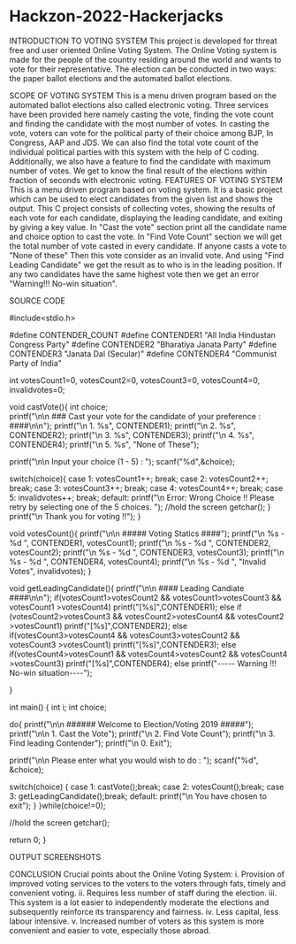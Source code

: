 # Hackzon-2022-Hackerjacks
INTRODUCTION  TO  VOTING  SYSTEM
This project is developed for threat free and user oriented Online Voting System. The Online Voting system is made for the people of the country residing around the world and wants to vote for their representative. The election can be conducted in two ways: the paper ballot elections and the automated ballot elections. 
 
SCOPE OF  VOTING SYSTEM
This is a menu driven program based on the automated ballot elections also called electronic voting. Three services have been provided here namely casting the vote, finding the vote count and finding the candidate with the most number of votes. In casting the vote, voters can vote for the political party of their choice among BJP, In Congress, AAP and JDS. We can also find the total vote count of the individual political parties with this system with the help of C coding. Additionally, we also have a feature to find the candidate with maximum number of votes. We get to know the final result of the elections within fraction of seconds with electronic voting.
FEATURES OF VOTING SYSTEM
This is a menu driven program based on voting system. It is a basic project which can be used to elect candidates from the given list and shows the output. This C project consists of collecting votes, showing the results of each vote for each candidate, displaying the leading candidate, and exiting by giving a key value.
In "Cast the vote" section print all the candidate name and choice option to cast the vote.
In "Find Vote Count" section we will get the total number of vote casted in every candidate. If anyone casts a vote to "None of these" Then this vote consider as an invalid vote.
And using "Find Leading Candidate" we get the result as to who is in the leading position. If any two candidates have the same highest vote then we get an error "Warning!!! No-win situation".

SOURCE CODE

#include<stdio.h>

#define CONTENDER_COUNT
#define CONTENDER1 "All India Hindustan Congress Party"
#define CONTENDER2 "Bharatiya Janata Party"
#define CONTENDER3 "Janata Dal (Secular)"
#define CONTENDER4 "Communist Party of India"

int votesCount1=0, votesCount2=0, votesCount3=0, votesCount4=0, invalidvotes=0;

void castVote(){
int choice;    
printf("\n\n ### Cast your vote for the candidate of your preference : ####\n\n");
printf("\n 1. %s", CONTENDER1);
printf("\n 2. %s", CONTENDER2);
printf("\n 3. %s", CONTENDER3);
printf("\n 4. %s", CONTENDER4);
printf("\n 5. %s", "None of These");

printf("\n\n Input your choice (1 - 5) : ");
scanf("%d",&choice);

switch(choice){
    case 1: votesCount1++; break;
    case 2: votesCount2++; break;
    case 3: votesCount3++; break;
    case 4: votesCount4++; break;
    case 5: invalidvotes++; break;
    default: printf("\n Error: Wrong Choice !! Please retry by selecting one of the 5 choices. ");
             //hold the screen
             getchar();
}
printf("\n Thank you for voting !!");
}

void votesCount(){
printf("\n\n ##### Voting Statics ####");
printf("\n %s - %d ", CONTENDER1, votesCount1);
printf("\n %s - %d ", CONTENDER2, votesCount2);
printf("\n %s - %d ", CONTENDER3, votesCount3);
printf("\n %s - %d ", CONTENDER4, votesCount4);
printf("\n %s - %d ", "Invalid Votes", invalidvotes); 
}

void getLeadingCandidate(){
    printf("\n\n  #### Leading Candiate ####\n\n");
    if(votesCount1>votesCount2 && votesCount1>votesCount3 && votesCount1 >votesCount4)
    printf("[%s]",CONTENDER1);
    else if (votesCount2>votesCount3 && votesCount2>votesCount4 && votesCount2 >votesCount1)
    printf("[%s]",CONTENDER2);
    else if(votesCount3>votesCount4 && votesCount3>votesCount2 && votesCount3 >votesCount1)
    printf("[%s]",CONTENDER3);
    else if(votesCount4>votesCount1 && votesCount4>votesCount2 && votesCount4 >votesCount3)
    printf("[%s]",CONTENDER4);
    else
    printf("----- Warning !!! No-win situation----");    
    
    
    
}

int main()
{
int i;
int choice;

do{
printf("\n\n ###### Welcome to Election/Voting 2019 #####");
printf("\n\n 1. Cast the Vote");
printf("\n 2. Find Vote Count");
printf("\n 3. Find leading Contender");
printf("\n 0. Exit");

printf("\n\n Please enter what you would wish to do : ");
scanf("%d", &choice);

switch(choice)
{
case 1: castVote();break;
case 2: votesCount();break;
case 3: getLeadingCandidate();break;
default: printf("\n You have chosen to exit");
}
}while(choice!=0);

//hold the screen
getchar();

return 0;
}

OUTPUT SCREENSHOTS
 
 




CONCLUSION
Crucial points about the Online Voting System:
i.	Provision of improved voting services to the voters to the voters through fats, timely and convenient voting.
ii.	Requires less number of staff during the election.
iii.	This system is a lot easier to independently moderate the elections and subsequently reinforce its transparency and fairness.
iv.	Less capital, less labour intensive.
v.	Increased number of voters as this system is more convenient and easier to vote, especially those abroad.













